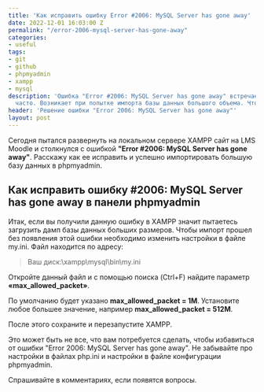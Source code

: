 ```yaml
---
title: 'Как исправить ошибку Error #2006: MySQL Server has gone away'
date: 2022-12-01 16:03:00 Z
permalink: "/error-2006-mysql-server-has-gone-away"
categories:
- useful
tags:
- git
- github
- phpmyadmin
- xampp
- mysql
description: 'Ошибка "Error #2006: MySQL Server has gone away" встречается достаточно
  часто. Возникает при попытке импорта базы данных большого объема. Что ее исправить...'
header: 'Решение ошибки "Error 2006: MySQL Server has gone away"'
layout: post
---
```


Сегодня пытался развернуть на локальном сервере XAMPP сайт на LMS Moodle и столкнулся с ошибкой **"Error #2006: MySQL Server has gone away"**. Расскажу как ее исправить и успешно импортировать большую базу данных в phpmyadmin.

## Как исправить ошибку #2006: MySQL Server has gone away в панели phpmyadmin

Итак,  если вы получили данную ошибку в XAMPP значит пытаетесь загрузить дамп базы данных больших размеров. Чтобы импорт прошел без появления этой ошибки необходимо изменить настройки в файле my.ini. Файл находится по адресу: 

> Ваш диск:\xampp\mysql\bin\my.ini

Откройте данный файл и с помощью поиска (Ctrl+F) найдите параметр **«max_allowed_packet»**. 

По умолчанию будет указано **max_allowed_packet = 1М**. Установите любое большее значение, например **max_allowed_packet = 512М**. 

После этого сохраните и перезапустите XAMPP.

Это может быть не все, что вам потребуется сделать, чтобы избавиться от ошибки "Error 2006: MySQL Server has gone away". Не забывайте про настройки в файлах php.ini и настройки в файле конфигурации phpmyadmin.

Спрашивайте в комментариях, если появятся вопросы.
